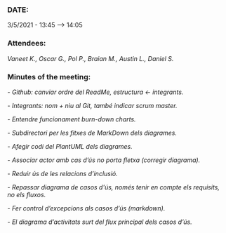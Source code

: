 ### DATE:
3/5/2021 - 13:45 --> 14:05
### Attendees:
_Vaneet K., Oscar G., Pol P., Braian M., Austin L., Daniel S._
### Minutes of the meeting:
_- Github: canviar ordre del ReadMe, estructura ← integrants._

_- Integrants: nom + niu al Git, també indicar scrum master._

_- Entendre funcionament burn-down charts._

_- Subdirectori per les fitxes de MarkDown dels diagrames._

_- Afegir codi del PlantUML dels diagrames._

_- Associar actor amb cas d’ús no porta fletxa (corregir diagrama)._

_- Reduir ús de les relacions d’inclusió._

_- Repassar diagrama de casos d'ús, només tenir en compte els requisits, no els fluxos._

_- Fer control d’excepcions als casos d’ús (markdown)._

_- El diagrama d’activitats surt del flux principal dels casos d’ús._
